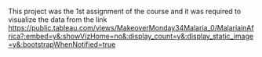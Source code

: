 This project was the 1st assignment of the course and it was required to visualize the data from the link https://public.tableau.com/views/MakeoverMonday34Malaria_0/MalariainAfrica?:embed=y&:showVizHome=no&:display_count=y&:display_static_image=y&:bootstrapWhenNotified=true 
